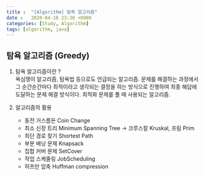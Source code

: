```yaml
---
title :  "[Algorithm] 탐욕 알고리즘"
date :   2020-04-18 23:30 +0900
categories: [Study, Algorithm]
tags: [algorithm, java]
---
```



## 탐욕 알고리즘 (Greedy)

1. 탐욕 알고리즘이란 ?  
   욕심쟁이 알고리즘, 탐욕법 등으로도 언급되는 알고리즘. 문제를 해결하는 과정에서 그 순간순간마다 최적이라고 생각되는 결정을 하는 방식으로 진행하여 최종 해답에 도달하는 문제 해결 방식이다. 최적화 문제를 풀 때 사용되는 알고리즘.  

2. 알고리즘의 활용 
   - 동전 거스름돈 Coin Change
   - 최소 신장 트리 Minimum Spanning Tree -> 크루스칼 Kruskal, 프림 Prim
   - 최단 경로 찾기 Shortest Path
   - 부분 배낭 문제 Knapsack
   - 집합 커버 문제 SetCover
   - 작업 스케줄링 JobScheduling
   - 허프만 압축 Huffman compression 
